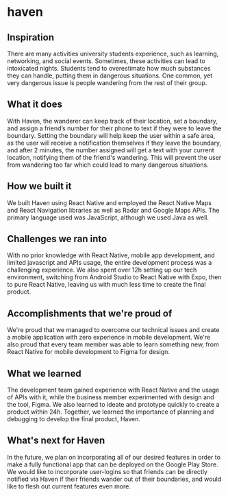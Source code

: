 # haven

## Inspiration
There are many activities university students experience, such as learning, networking, and social events. Sometimes, these activities can lead to intoxicated nights. Students tend to overestimate how much substances they can handle, putting them in dangerous situations. One common, yet very dangerous issue is people wandering from the rest of their group. 

## What it does
With Haven, the wanderer can keep track of their location, set a boundary, and assign a friend’s number for their phone to text if they were to leave the boundary. Setting the boundary will help keep the user within a safe area, as the user will receive a notification themselves if they leave the boundary, and after 2 minutes, the number assigned will get a text with your current location, notifying them of the friend's wandering. This will prevent the user from wandering too far which could lead to many dangerous situations. 

## How we built it
We built Haven using React Native and employed the React Native Maps and React Navigation libraries as well as Radar and Google Maps APIs. The primary language used was JavaScript, although we used Java as well.

## Challenges we ran into
With no prior knowledge with React Native, mobile app development, and limited javascript and APIs usage, the entire development process was a challenging experience. We also spent over 12h setting up our tech environment, switching from Android Studio to React Native with Expo, then to pure React Native, leaving us with much less time to create the final product.

## Accomplishments that we're proud of
We're proud that we managed to overcome our technical issues and create a mobile application with zero experience in mobile development. We're also proud that every team member was able to learn something new, from React Native for mobile development to Figma for design.

## What we learned
The development team gained experience with React Native and the usage of APIs with it, while the business member experimented with design and the tool, Figma. We also learned to ideate and prototype quickly to create a product within 24h. Together, we learned the importance of planning and debugging to develop the final product, Haven.

## What's next for Haven
In the future, we plan on incorporating all of our desired features in order to make a fully functional app that can be deployed on the Google Play Store. We would like to incorporate user-logins so that friends can be directly notified via Haven if their friends wander out of their boundaries, and would like to flesh out current features even more. 
